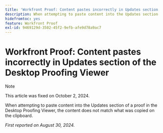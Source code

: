 ```yaml
---
title: 'Workfront Proof: Content pastes incorrectly in Updates section of the Desktop Proofing Viewer'
description: When attempting to paste content into the Updates section of a proof in the Desktop Proofing Viewer, the content does not match what was copied on the clipboard.
hidefromtoc: yes
feature: Workfront Proof
exl-id: 9469129d-3502-45f2-9efb-afe9d78a9ac7
---
```

# Workfront Proof: Content pastes incorrectly in Updates section of the Desktop Proofing Viewer

>[!NOTE]
>
>This article was fixed on October 2, 2024.

When attempting to paste content into the Updates section of a proof in the Desktop Proofing Viewer, the content does not match what was copied on the clipboard.

_First reported on August 30, 2024._
